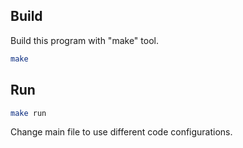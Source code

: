 ## Build
Build this program with "make" tool.
```bash
make
```
## Run
```bash
make run
```
Change main file to use different code configurations.
